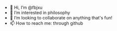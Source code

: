 - 👋 Hi, I’m @fbjxu
- 👀 I’m interested in philosophy
- 💞️ I’m looking to collaborate on anything that's fun!
- 📫 How to reach me: through github

<!---
fbjxu/fbjxu is a ✨ special ✨ repository because its `README.md` (this file) appears on your GitHub profile.
You can click the Preview link to take a look at your changes.
--->
